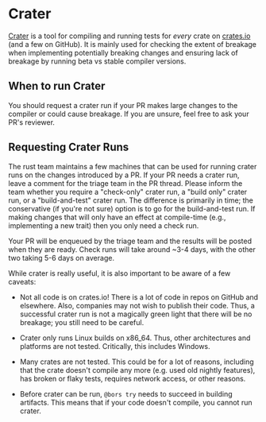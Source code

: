 # Crater

[Crater](https://github.com/rust-lang/crater) is a tool for compiling and
running tests for _every_ crate on [crates.io](https://crates.io) (and a few on
GitHub). It is mainly used for checking the extent of breakage when implementing
potentially breaking changes and ensuring lack of breakage by running beta vs
stable compiler versions.

## When to run Crater

You should request a crater run if your PR makes large changes to the compiler
or could cause breakage. If you are unsure, feel free to ask your PR's reviewer.

## Requesting Crater Runs

The rust team maintains a few machines that can be used for running crater runs
on the changes introduced by a PR. If your PR needs a crater run, leave a
comment for the triage team in the PR thread. Please inform the team whether you
require a "check-only" crater run, a "build only" crater run, or a
"build-and-test" crater run. The difference is primarily in time; the
conservative (if you're not sure) option is to go for the build-and-test run. If
making changes that will only have an effect at compile-time (e.g., implementing
a new trait) then you only need a check run.

Your PR will be enqueued by the triage team and the results will be posted when
they are ready. Check runs will take around ~3-4 days, with the other two taking
5-6 days on average.

While crater is really useful, it is also important to be aware of a few
caveats:

- Not all code is on crates.io! There is a lot of code in repos on GitHub and
  elsewhere. Also, companies may not wish to publish their code. Thus, a
  successful crater run is not a magically green light that there will be no
  breakage; you still need to be careful.

- Crater only runs Linux builds on x86_64. Thus, other architectures and
  platforms are not tested. Critically, this includes Windows.

- Many crates are not tested. This could be for a lot of reasons, including that
  the crate doesn't compile any more (e.g. used old nightly features), has
  broken or flaky tests, requires network access, or other reasons.

- Before crater can be run, `@bors try` needs to succeed in building artifacts.
  This means that if your code doesn't compile, you cannot run crater.
